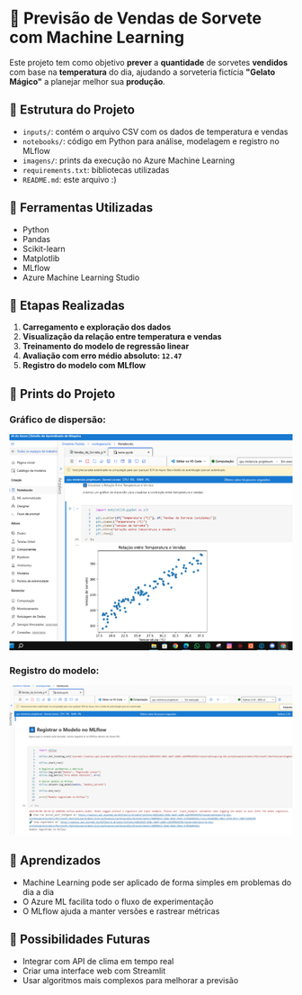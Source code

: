 # 🍦 Previsão de Vendas de Sorvete com Machine Learning

Este projeto tem como objetivo **prever** a **quantidade** de sorvetes **vendidos** com base na **temperatura** do dia, ajudando a sorveteria fictícia **"Gelato Mágico"** a planejar melhor sua **produção**.

## 📁 Estrutura do Projeto
- `inputs/`: contém o arquivo CSV com os dados de temperatura e vendas
- `notebooks/`: código em Python para análise, modelagem e registro no MLflow
- `imagens/`: prints da execução no Azure Machine Learning
- `requirements.txt`: bibliotecas utilizadas
- `README.md`: este arquivo :)

## 🔧 Ferramentas Utilizadas
- Python
- Pandas
- Scikit-learn
- Matplotlib
- MLflow
- Azure Machine Learning Studio

## 🧠 Etapas Realizadas
1. **Carregamento e exploração dos dados**
2. **Visualização da relação entre temperatura e vendas**
3. **Treinamento do modelo de regressão linear**
4. **Avaliação com erro médio absoluto: `12.47`**
5. **Registro do modelo com MLflow**

## 📸 Prints do Projeto

###  Gráfico de dispersão:


  ![Gráfico](imagens/vizulizar-relacao-temperaturas-e-vendas.png)

### Registro do modelo:
  ![MLflow](imagens/registrar-modelo.PNG)

## 💬 Aprendizados
- Machine Learning pode ser aplicado de forma simples em problemas do dia a dia
- O Azure ML facilita todo o fluxo de experimentação
- O MLflow ajuda a manter versões e rastrear métricas

## 🚀 Possibilidades Futuras
- Integrar com API de clima em tempo real
- Criar uma interface web com Streamlit
- Usar algoritmos mais complexos para melhorar a previsão
